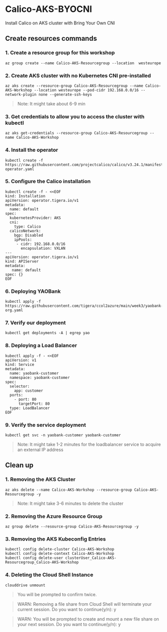 # Calico-AKS-BYOCNI
 Install Calico on AKS cluster with Bring Your Own CNI 


## Create resources commands

### 1. Create a resource group for this workshop
``` 
az group create --name Calico-AKS-Resourcegroup --location  westeurope 
```

### 2. Create AKS cluster with no Kubernetes CNI pre-installed

```
az aks create --resource-group Calico-AKS-Resourcegroup --name Calico-AKS-Workshop --location westeurope --pod-cidr 192.168.0.0/16 --network-plugin none --generate-ssh-keys
```
> Note: It might take about 6-9 min 

### 3. Get credentials to allow you to access the cluster with kubectl

```
az aks get-credentials --resource-group Calico-AKS-Resourcegroup --name Calico-AKS-Workshop
```

### 4. Install the operator

```
kubectl create -f https://raw.githubusercontent.com/projectcalico/calico/v3.24.1/manifests/tigera-operator.yaml
```

### 5. Configure the Calico installation

```
kubectl create -f - <<EOF
kind: Installation
apiVersion: operator.tigera.io/v1
metadata:
  name: default
spec:
  kubernetesProvider: AKS
  cni:
    type: Calico
  calicoNetwork:
    bgp: Disabled
    ipPools:
     - cidr: 192.168.0.0/16
       encapsulation: VXLAN
---
apiVersion: operator.tigera.io/v1
kind: APIServer
metadata:
   name: default
spec: {}
EOF
```

### 6. Deploying YAOBank 

```
kubectl apply -f https://raw.githubusercontent.com/tigera/ccol2azure/main/week3/yaobank-org.yaml
```

### 7. Verify our deployment

```
kubectl get deployments -A | egrep yao
```

### 8. Deploying a Load Balancer

```
kubectl apply -f - <<EOF
apiVersion: v1
kind: Service
metadata:
  name: yaobank-customer
  namespace: yaobank-customer
spec:
  selector:
    app: customer
  ports:
    - port: 80
      targetPort: 80
  type: LoadBalancer
EOF
```

### 9. Verify the service deployment

```
kubectl get svc -n yaobank-customer yaobank-customer
```

> Note: It might take 1-2 minutes for the loadbalancer service to acquire an external IP address

##  Clean up

### 1. Removing the AKS Cluster

```
az aks delete --name Calico-AKS-Workshop --resource-group Calico-AKS-Resourcegroup -y 
```
> Note: It might take 3-6 minutes to delete the cluster


### 2. Removing the Azure Resource Group

```
az group delete --resource-group Calico-AKS-Resourcegroup -y
```

### 3. Removing the AKS Kubeconfig Entries

```
kubectl config delete-cluster Calico-AKS-Workshop
kubectl config delete-context Calico-AKS-Workshop
kubectl config delete-user clusterUser_Calico-AKS-Resourcegroup_Calico-AKS-Workshop

```

### 4. Deleting the Cloud Shell Instance

```
clouddrive unmount
```
> You will be prompted to confirm twice.

>WARN: Removing a file share from Cloud Shell will terminate your current session.
Do you want to continue(y/n): y

> WARN: You will be prompted to create and mount a new file share on your next session.
Do you want to continue(y/n): y